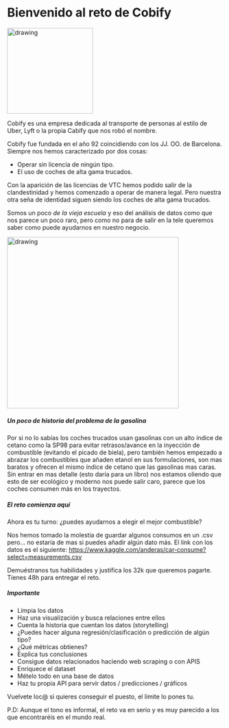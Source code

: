 # Bienvenido al reto de Cobify

<img src="https://kamisetas.com/image/bordados/Cobi-Barcelona-92-parche.gif" alt="drawing" width="200"/>

Cobify es una empresa dedicada al transporte de personas al estilo de Uber, Lyft o la propia Cabify que nos robó el nombre.

Cobify fue fundada en el año 92 coincidiendo con los JJ. OO. de Barcelona. Siempre nos hemos caracterizado por dos cosas:

- Operar sin licencia de ningún tipo.
- El uso de coches de alta gama trucados.

Con la aparición de las licencias de VTC hemos podido salir de la clandestinidad y hemos comenzado a operar de manera legal. Pero nuestra otra seña de identidad siguen siendo los coches de alta gama trucados.

Somos un poco _de la vieja escuela_ y eso del análisis de datos como que nos parece un poco raro, pero como no para de salir en la tele queremos saber como puede ayudarnos en nuestro negocio.

<img src="https://hips.hearstapps.com/hmg-prod.s3.amazonaws.com/images/captura-de-pantalla-2019-12-20-19-07-54-1576865490.png" alt="drawing" width="400"/>

##### Un poco de historia del problema de la gasolina

Por si no lo sabías los coches trucados usan gasolinas con un alto índice de cetano como la SP98 para evitar retrasos/avance en la inyección de combustible (evitando el picado de biela), pero también hemos empezado a abrazar los combustibles que añaden etanol en sus formulaciones, son mas baratos y ofrecen el mismo índice de cetano que las gasolinas mas caras. Sin entrar en mas detalle (esto daría para un libro) nos estamos oliendo que esto de ser ecológico y moderno nos puede salir caro, parece que los coches consumen más en los trayectos.

##### El reto comienza aquí

Ahora es tu turno: ¿puedes ayudarnos a elegir el mejor combustible?  

Nos hemos tomado la molestia de guardar algunos consumos en un .csv pero... no estaría de mas si puedes añadir algún dato más. El link con los datos es el siguiente: https://www.kaggle.com/anderas/car-consume?select=measurements.csv

Demuéstranos tus habilidades y justifica los 32k que queremos pagarte. Tienes 48h para entregar el reto.

##### Importante

- Límpia los datos
- Haz una visualización y busca relaciones entre ellos
- Cuenta la historia que cuentan los datos (storytelling)
- ¿Puedes hacer alguna regresión/clasificación o predicción de algún tipo?
- ¿Qué métricas obtienes?
- Explica tus conclusiones
- Consigue datos relacionados haciendo web scraping o con APIS
- Enriquece el dataset
- Mételo todo en una base de datos
- Haz tu propia API para servir datos / predicciones / gráficos

Vuelvete loc@ si quieres conseguir el puesto, el límite lo pones tu.

P.D: Aunque el tono es informal, el reto va en serio y es muy parecido a los que encontraréis en el mundo real.
